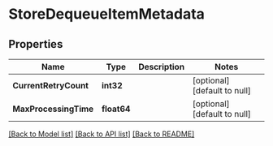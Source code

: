 # StoreDequeueItemMetadata

## Properties
Name | Type | Description | Notes
------------ | ------------- | ------------- | -------------
**CurrentRetryCount** | **int32** |  | [optional] [default to null]
**MaxProcessingTime** | **float64** |  | [optional] [default to null]

[[Back to Model list]](../README.md#documentation-for-models) [[Back to API list]](../README.md#documentation-for-api-endpoints) [[Back to README]](../README.md)

